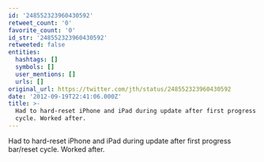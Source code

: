 ```yaml
---
id: '248552323960430592'
retweet_count: '0'
favorite_count: '0'
id_str: '248552323960430592'
retweeted: false
entities:
  hashtags: []
  symbols: []
  user_mentions: []
  urls: []
original_url: https://twitter.com/jth/status/248552323960430592
date: '2012-09-19T22:41:06.000Z'
title: >-
  Had to hard-reset iPhone and iPad during update after first progress bar/reset
  cycle. Worked after.
---
```


Had to hard-reset iPhone and iPad during update after first progress bar/reset cycle. Worked after.